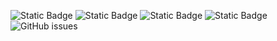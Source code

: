 ![Static Badge](https://img.shields.io/badge/blacklists-61-000000) ![Static Badge](https://img.shields.io/badge/blacklisted-2973197-cc0000) ![Static Badge](https://img.shields.io/badge/whitelisted-2251-00CC00) ![Static Badge](https://img.shields.io/badge/streaming_blacklist-28107-000000) ![GitHub issues](https://img.shields.io/github/issues/fabriziosalmi/blacklists)
